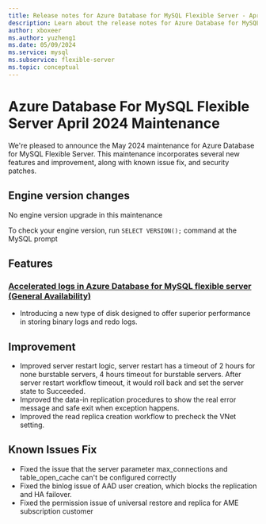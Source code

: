 ```yaml
---
title: Release notes for Azure Database for MySQL Flexible Server - April 2024
description: Learn about the release notes for Azure Database for MySQL Flexible Server April 2024.
author: xboxeer
ms.author: yuzheng1
ms.date: 05/09/2024
ms.service: mysql
ms.subservice: flexible-server
ms.topic: conceptual
---
```


# Azure Database For MySQL Flexible Server April 2024 Maintenance

We're pleased to announce the May 2024 maintenance for Azure Database for MySQL Flexible Server. This maintenance incorporates several new features and improvement, along with known issue fix, and security patches.

## Engine version changes
No engine version upgrade in this maintenance

To check your engine version, run `SELECT VERSION();` command at the MySQL prompt

## Features
### [Accelerated logs in Azure Database for MySQL flexible server (General Availability)](../concepts-accelerated-logs.md)
- Introducing a new type of disk designed to offer superior performance in storing binary logs and redo logs.

## Improvement
- Improved server restart logic, server restart has a timeout of 2 hours for none burstable servers, 4 hours timeout for burstable servers. After server restart workflow timeout, it would roll back and set the server state to Succeeded.
- Improved the data-in replication procedures to show the real error message and safe exit when exception happens.
- Improved the read replica creation workflow to precheck the VNet setting.
    
## Known Issues Fix
- Fixed the issue that the server parameter max_connections and table_open_cache can't be configured correctly
- Fixed the binlog issue of AAD user creation, which blocks the replication and HA failover.
- Fixed the permission issue of universal restore and replica for AME subscription customer

